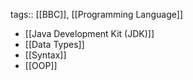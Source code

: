 tags:: [[BBC]], [[Programming Language]]

- [[Java Development Kit (JDK)]]
- [[Data Types]]
- [[Syntax]]
- [[OOP]]